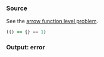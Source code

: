 ### Source
See the [arrow function level problem](../../../../parser/docs/arrow-function-level-problem.md).

```js
(() => {} == 1)
```

### Output: error
